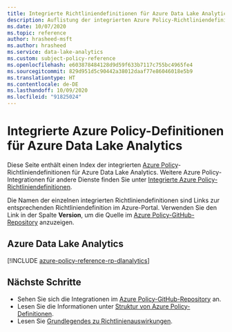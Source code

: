 ```yaml
---
title: Integrierte Richtliniendefinitionen für Azure Data Lake Analytics
description: Auflistung der integrierten Azure Policy-Richtliniendefinitionen für Azure Data Lake Analytics. Diese integrierten Richtliniendefinitionen bieten allgemeine Ansätze für die Verwaltung von Azure-Ressourcen.
ms.date: 10/07/2020
ms.topic: reference
author: hrasheed-msft
ms.author: hrasheed
ms.service: data-lake-analytics
ms.custom: subject-policy-reference
ms.openlocfilehash: e603878484128d9d59f633b7117c755bc4965fe4
ms.sourcegitcommit: 829d951d5c90442a38012daaf77e86046018e5b9
ms.translationtype: HT
ms.contentlocale: de-DE
ms.lasthandoff: 10/09/2020
ms.locfileid: "91825024"
---
```

# <a name="azure-policy-built-in-definitions-for-azure-data-lake-analytics"></a>Integrierte Azure Policy-Definitionen für Azure Data Lake Analytics

Diese Seite enthält einen Index der integrierten [Azure Policy](../governance/policy/overview.md)-Richtliniendefinitionen für Azure Data Lake Analytics. Weitere Azure Policy-Integrationen für andere Dienste finden Sie unter [Integrierte Azure Policy-Richtliniendefinitionen](../governance/policy/samples/built-in-policies.md).

Die Namen der einzelnen integrierten Richtliniendefinitionen sind Links zur entsprechenden Richtliniendefinition im Azure-Portal. Verwenden Sie den Link in der Spalte **Version**, um die Quelle im [Azure Policy-GitHub-Repository](https://github.com/Azure/azure-policy) anzuzeigen.

## <a name="azure-data-lake-analytics"></a>Azure Data Lake Analytics

[!INCLUDE [azure-policy-reference-rp-dlanalytics](../../includes/policy/reference/byrp/microsoft.datalakeanalytics.md)]

## <a name="next-steps"></a>Nächste Schritte

- Sehen Sie sich die Integrationen im [Azure Policy-GitHub-Repository](https://github.com/Azure/azure-policy) an.
- Lesen Sie die Informationen unter [Struktur von Azure Policy-Definitionen](../governance/policy/concepts/definition-structure.md).
- Lesen Sie [Grundlegendes zu Richtlinienauswirkungen](../governance/policy/concepts/effects.md).
